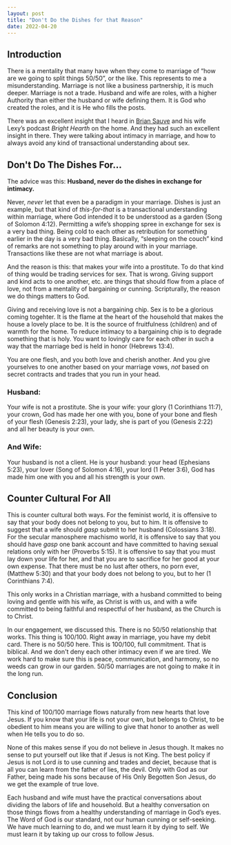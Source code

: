 ```yaml
---
layout: post
title: "Don't Do the Dishes for that Reason"
date: 2022-04-20
---
```


## Introduction

There is a mentality that many have when they come to marriage of “how are we going to split things 50/50”, or the like. This represents to me a misunderstanding. Marriage is not like a business partnership, it is much deeper. Marriage is not a trade. Husband and wife are roles, with a higher Authority than either the husband or wife defining them. It is God who created the roles, and it is He who fills the posts. 

There was an excellent insight that I heard in [Brian Sauve](https://www.briansauve.com/) and his wife Lexy’s podcast *Bright Hearth* on the home. And they had such an excellent insight in there. They were talking about intimacy in marriage, and how to always avoid any kind of transactional understanding about sex. 

## Don't Do The Dishes For…

The advice was this: **Husband, never do the dishes in exchange for intimacy.**

Never, *never* let that even be a paradigm in your marriage. Dishes is just an example, but that kind of *this-for-that* is a transactional understanding within marriage, where God intended it to be understood as a garden (Song of Solomon 4:12). Permitting a wife’s shopping spree in exchange for sex is a very bad thing. Being cold to each other as retribution for something earlier in the day is a very bad thing. Basically, “sleeping on the couch” kind of remarks are not something to play around with in your marriage. Transactions like these are not what marriage is about. 

And the reason is this: that makes your wife into a prostitute. To do that kind of thing would be trading services for sex. That is wrong. Giving support and kind acts to one another, etc. are things that should flow from a place of love, not from a mentality of bargaining or cunning. Scripturally, the reason we do things matters to God. 

Giving and receiving love is not a bargaining chip. Sex is to be a glorious coming togehter. It is the flame at the heart of the household that makes the house a lovely place to be. It is the source of fruitfulness (children) and of warmth for the home. To reduce intimacy to a bargaining chip is to degrade something that is holy. You want to lovingly care for each other in such a way that the marriage bed is held in honor (Hebrews 13:4). 

You are one flesh, and you both love and cherish another. And you give yourselves to one another based on your marriage vows, *not* based on secret contracts and trades that you run in your head. 

### Husband: 

Your wife is not a prostitute. She is your wife: your glory (1 Corinthians 11:7), your crown, God has made her one with you, bone of your bone and flesh of your flesh (Genesis 2:23), your lady, she is part of you (Genesis 2:22) and all her beauty is your own. 

### And Wife: 

Your husband is not a client. He is your husband: your head (Ephesians 5:23), your lover (Song of Solomon 4:16), your lord (1 Peter 3:6), God has made him one with you and all his strength is your own. 

## Counter Cultural For All

This is counter cultural both ways. For the feminist world, it is offensive to say that your body does not belong to you, but to him. It is offensive to suggest that a wife should *gasp* submit to her husband (Colossians 3:18). For the secular manosphere machismo world, it is offensive to say that you should have *gasp* one bank account and have committed to having sexual relations only with her (Proverbs 5:15). It is offensive to say that you must lay down your life for her, and that you are to sacrifice for her good at your own expense. That there must be no lust after others, no porn ever, (Matthew 5:30) and that your body does not belong to you, but to her (1 Corinthians 7:4).

This only works in a Christian marriage, with a husband committed to being loving and gentle with his wife, as Christ is with us, and with a wife committed to being faithful and respectful of her husband, as the Church is to Christ. 

In our engagement, we discussed this. There is no 50/50 relationship that works. This thing is 100/100. Right away in marriage, you have my debit card. There is no 50/50 here. This is 100/100, full commitment. That is biblical. And we don't deny each other intimacy even if we are tired. We work hard to make sure this is peace, communication, and harmony, so no weeds can grow in our garden. 50/50 marriages are not going to make it in the long run.

## Conclusion

This kind of 100/100 marriage flows naturally from new hearts that love Jesus. If you know that your life is not your own, but belongs to Christ, to be obedient to him means you are willing to give that honor to another as well when He tells you to do so. 

None of this makes sense if you do not believe in Jesus though. It makes no sense to put yourself out like that if Jesus is not King. The best policy if Jesus is not Lord *is* to use cunning and trades and deciet, because that is all you can learn from the father of lies, the devil. Only with God as our Father, being made his sons because of His Only Begotten Son Jesus, do we get the example of true love. 

Each husband and wife must have the practical conversations about dividing the labors of life and household. But a healthy conversation on those things flows from a healthy understanding of marriage in God’s eyes. The Word of God is our standard, not our human cunning or self-seeking. We have much learning to do, and we must learn it by dying to self. We must learn it by taking up our cross to follow Jesus. 

 
